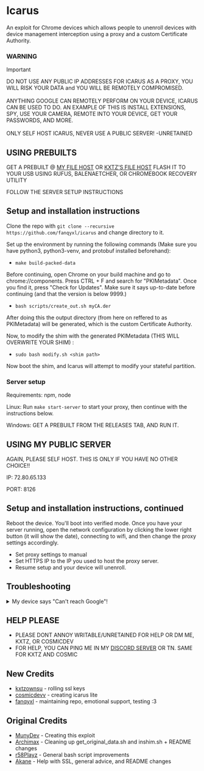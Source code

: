 # Icarus
An exploit for Chrome devices which allows people to unenroll devices with device management interception using a proxy and a custom Certificate Authority.  

### WARNING
> [!IMPORTANT]
> DO NOT USE ANY PUBLIC IP ADDRESSES FOR ICARUS AS A PROXY, YOU WILL RISK YOUR DATA and YOU WILL BE REMOTELY COMPROMISED.<br><br>
> ANYTHING GOOGLE CAN REMOTELY PERFORM ON YOUR DEVICE, ICARUS CAN BE USED TO DO. AN EXAMPLE OF THIS IS INSTALL EXTENSIONS, SPY, USE YOUR CAMERA, REMOTE INTO YOUR DEVICE, GET YOUR PASSWORDS, AND MORE.<br><br>
> ONLY SELF HOST ICARUS, NEVER USE A PUBLIC SERVER!
> -UNRETAINED

## USING PREBUILTS
GET A PREBUILT @ [MY FILE HOST](https://dl.fanqyxl.net/ChromeOS/Prebuilts/Icarus) OR [KXTZ'S FILE HOST](https://dl.kxtz.dev)
FLASH IT TO YOUR USB USING RUFUS, BALENAETCHER, OR CHROMEBOOK RECOVERY UTILITY

FOLLOW THE SERVER SETUP INSTRUCTIONS
## Setup and installation instructions
Clone the repo with `git clone --recursive https://github.com/fanqyxl/icarus` and change directory to it.

Set up the environment by running the following commands (Make sure you have python3, python3-venv, and protobuf installed beforehand):

- `make build-packed-data`

Before continuing, open Chrome on your build machine and go to chrome://components. Press CTRL + F and search for "PKIMetadata". Once you find it, press "Check for Updates". Make sure it says up-to-date before continuing (and that the version is below 9999.)
  
- `bash scripts/create_out.sh myCA.der`

After doing this the output directory (from here on reffered to as PKIMetadata) will be generated, which is the custom Certificate Authority.

Now, to modify the shim with the generated PKIMetadata (THIS WILL OVERWRITE YOUR SHIM) :

- `sudo bash modify.sh <shim path>`

Now boot the shim, and Icarus will attempt to modify your stateful partition.

### Server setup
Requirements: npm, node  

Linux:
Run `make start-server` to start your proxy, then continue with the instructions below.

Windows:
GET A PREBUILT FROM THE RELEASES TAB, AND RUN IT.

## USING MY PUBLIC SERVER
AGAIN, PLEASE SELF HOST. THIS IS ONLY IF YOU HAVE NO OTHER CHOICE!!

IP: 72.80.65.133

PORT: 8126

## Setup and installation instructions, continued
Reboot the device. You'll boot into verified mode. Once you have your server running, open the network configuration by clicking the lower right button (it will show the date), connecting to wifi, and then change the proxy settings accordingly.

- Set proxy settings to manual
- Set HTTPS IP to the IP you used to host the proxy server. 
- Resume setup and your device will unenroll. 

## Troubleshooting
<details>
  <summary>My device says "Can't reach Google"!</summary>
  
  - Make sure your device and the server are connected to the same network
  - If that didn't work, powerwash your device and re-run the modified shim, and keep the server running.
</details>

## HELP PLEASE
* PLEASE DONT ANNOY WRITABLE/UNRETAINED FOR HELP OR DM ME, KXTZ, OR COSMICDEV
* FOR HELP, YOU CAN PING ME IN MY [DISCORD SERVER](discord.gg/FF6Evz2gwr) OR TN. SAME FOR KXTZ AND COSMIC

## New Credits
- [kxtzownsu](https://github.com/kxtzownsu) - rolling ssl keys
- [cosmicdevv](https://github.com/cosmicdevv) - creating icarus lite
- [fanqyxl](https://github.com/fanqyxl) - maintaining repo, emotional support, testing :3 

## Original Credits
- [MunyDev](https://github.com/MunyDev) - Creating this exploit
- [Archimax](https://github.com/EnterTheVoid-x86) - Cleaning up get_original_data.sh and inshim.sh + README changes
- [r58Playz](https://github.com/r58Playz) - General bash script improvements
- [Akane](https://github.com/genericness) - Help with SSL, general advice, and README changes

